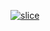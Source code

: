 <a href="https://isbendiyarovanezrin.github.io/AnalogClock.github.io">

![slice](https://capsule-render.vercel.app/api?type=slice&color=auto&height=200&text=JS%20and%20CSS&fontAlign=75&rotate=13&fontAlignY=18&desc=Analog%20Clock&descAlign=75&descAlignY=39 "Click Me!")
</a>
